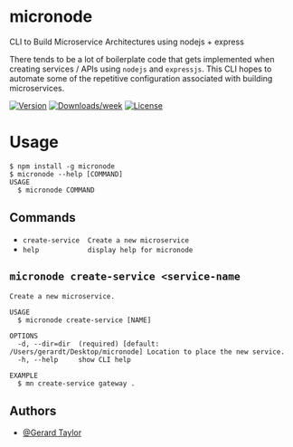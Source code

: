 
# micronode

CLI to Build Microservice Architectures using nodejs + express

There tends to be a lot of boilerplate code that gets implemented when creating services / APIs
using `nodejs` and `expressjs`. This CLI hopes to automate some of the repetitive configuration associated with
building microservices.

[![Version](https://img.shields.io/npm/v/micronode.svg)](https://npmjs.org/package/micronode)
[![Downloads/week](https://img.shields.io/npm/dw/micronode.svg)](https://npmjs.org/package/micronode)
[![License](https://img.shields.io/npm/l/micronode.svg)](https://github.com/gtaylor5/micronode/blob/master/package.json)



# Usage
```sh-session
$ npm install -g micronode
$ micronode --help [COMMAND]
USAGE
  $ micronode COMMAND
```
## Commands
* `create-service  Create a new microservice`
* `help            display help for micronode`

## `micronode create-service <service-name`

```
Create a new microservice.

USAGE
  $ micronode create-service [NAME]

OPTIONS
  -d, --dir=dir  (required) [default: /Users/gerardt/Desktop/micronode] Location to place the new service.
  -h, --help     show CLI help

EXAMPLE
  $ mn create-service gateway .
```



  
## Authors

- [@Gerard Taylor](https://www.github.com/gtaylor5)